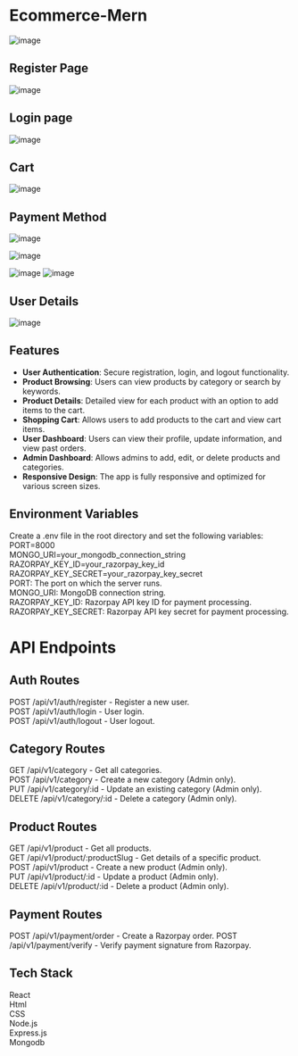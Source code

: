 # Ecommerce-Mern

![image](https://github.com/user-attachments/assets/5e4f2e52-ae7c-4c9e-a147-661ac54651af)

## Register Page
![image](https://github.com/user-attachments/assets/18b7e6b3-8946-439b-a780-467703678a9b)

## Login page
![image](https://github.com/user-attachments/assets/98360f99-a743-4753-921b-fd93963a1b5d)

## Cart
![image](https://github.com/user-attachments/assets/ea0a0b7d-1edc-4ede-831b-f963f14a78d0)

## Payment Method
![image](https://github.com/user-attachments/assets/613c0b42-0bda-4b96-906b-6883a4270831)

![image](https://github.com/user-attachments/assets/b4344c7e-4902-4560-b9e0-a4aafc0b9e8f)

![image](https://github.com/user-attachments/assets/08580512-5bcf-4255-bf93-dae2d6d50602)
![image](https://github.com/user-attachments/assets/cf2484be-816b-4fd1-9641-5a886098fdbc)

 ## User Details
 ![image](https://github.com/user-attachments/assets/5a3ff198-6063-4dda-952b-b7b48856391c)


## Features

- **User Authentication**: Secure registration, login, and logout functionality.
- **Product Browsing**: Users can view products by category or search by keywords.
- **Product Details**: Detailed view for each product with an option to add items to the cart.
- **Shopping Cart**: Allows users to add products to the cart and view cart items.
- **User Dashboard**: Users can view their profile, update information, and view past orders.
- **Admin Dashboard**: Allows admins to add, edit, or delete products and categories.
- **Responsive Design**: The app is fully responsive and optimized for various screen sizes.

## Environment Variables
Create a .env file in the root directory and set the following variables:<br>
PORT=8000<br>
MONGO_URI=your_mongodb_connection_string<br>
RAZORPAY_KEY_ID=your_razorpay_key_id<br>
RAZORPAY_KEY_SECRET=your_razorpay_key_secret<br>
PORT: The port on which the server runs.<br>
MONGO_URI: MongoDB connection string.<br>
RAZORPAY_KEY_ID: Razorpay API key ID for payment processing.<br>
RAZORPAY_KEY_SECRET: Razorpay API key secret for payment processing.<br>

# API Endpoints
## Auth Routes
POST /api/v1/auth/register - Register a new user.<br>
POST /api/v1/auth/login - User login.<br>
POST /api/v1/auth/logout - User logout.<br>
## Category Routes
GET /api/v1/category - Get all categories.<br>
POST /api/v1/category - Create a new category (Admin only).<br>
PUT /api/v1/category/:id - Update an existing category (Admin only).<br>
DELETE /api/v1/category/:id - Delete a category (Admin only).<br>
## Product Routes
GET /api/v1/product - Get all products.<br>
GET /api/v1/product/:productSlug - Get details of a specific product.<br>
POST /api/v1/product - Create a new product (Admin only).<br>
PUT /api/v1/product/:id - Update a product (Admin only).<br>
DELETE /api/v1/product/:id - Delete a product (Admin only).<br>
## Payment Routes
POST /api/v1/payment/order - Create a Razorpay order.
POST /api/v1/payment/verify - Verify payment signature from Razorpay.
## Tech Stack
React<br>
Html<br>
CSS<br>
Node.js<br>
Express.js<br>
Mongodb


